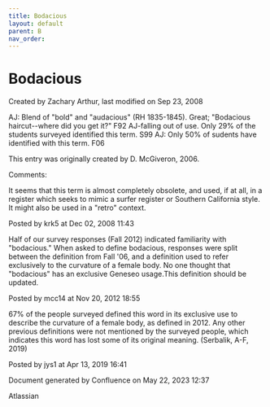 ```yaml
---
title: Bodacious
layout: default
parent: B
nav_order:
---
```


# Bodacious

Created by  Zachary Arthur, last modified on Sep 23, 2008

AJ: Blend of &quot;bold&quot; and &quot;audacious&quot; (RH 1835-1845). Great; &quot;Bodacious haircut--where did you get it?&quot; F92 AJ-falling out of use. Only 29% of the students surveyed identified this term. S99 AJ: Only 50% of sudents have identified with this term. F06 

This entry was originally created by D. McGiveron, 2006.

Comments:

It seems that this term is almost completely obsolete, and used, if at all, in a register which seeks to mimic a surfer register or Southern California style.  It might also be used in a &quot;retro&quot; context.  

Posted by krk5 at Dec 02, 2008 11:43

Half of our survey responses (Fall 2012) indicated familiarity with &quot;bodacious.&quot; When asked to define bodacious, responses were split between the definition from Fall '06, and a definition used to refer exclusively to the curvature of a female body. No one thought that &quot;bodacious&quot; has an exclusive Geneseo usage.This definition should be updated.

Posted by mcc14 at Nov 20, 2012 18:55

67% of the people surveyed defined this word in its exclusive use to describe the curvature of a female body, as defined in 2012. Any other previous definitions were not mentioned by the surveyed people, which indicates this word has lost some of its original meaning. (Serbalik, A-F, 2019)

Posted by jys1 at Apr 13, 2019 16:41

Document generated by Confluence on May 22, 2023 12:37

Atlassian
